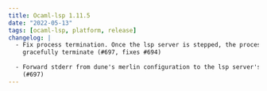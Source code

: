 ```yaml
---
title: Ocaml-lsp 1.11.5
date: "2022-05-13"
tags: [ocaml-lsp, platform, release]
changelog: |
  - Fix process termination. Once the lsp server is stepped, the process will
    gracefully terminate (#697, fixes #694)
  
  - Forward stderr from dune's merlin configuration to the lsp server's stderr
    (#697)
---
```


